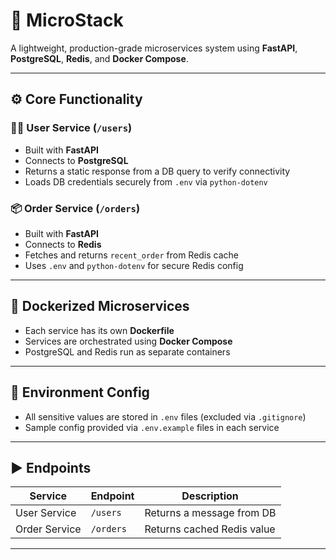 # 🚀 MicroStack

A lightweight, production-grade microservices system using **FastAPI**, **PostgreSQL**, **Redis**, and **Docker Compose**.

---

## ⚙️ Core Functionality

### 🧑‍💼 User Service (`/users`)
- Built with **FastAPI**
- Connects to **PostgreSQL**
- Returns a static response from a DB query to verify connectivity
- Loads DB credentials securely from `.env` via `python-dotenv`

### 📦 Order Service (`/orders`)
- Built with **FastAPI**
- Connects to **Redis**
- Fetches and returns `recent_order` from Redis cache
- Uses `.env` and `python-dotenv` for secure Redis config

---

## 🐳 Dockerized Microservices

- Each service has its own **Dockerfile**
- Services are orchestrated using **Docker Compose**
- PostgreSQL and Redis run as separate containers

---

## 🔐 Environment Config

- All sensitive values are stored in `.env` files (excluded via `.gitignore`)
- Sample config provided via `.env.example` files in each service

---

## ▶️ Endpoints

| Service        | Endpoint             | Description                   |
|----------------|----------------------|-------------------------------|
| User Service   | `/users`             | Returns a message from DB     |
| Order Service  | `/orders`            | Returns cached Redis value    |

---
